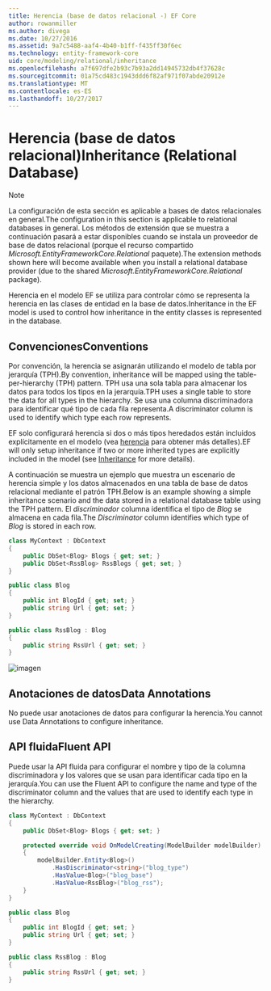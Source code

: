```yaml
---
title: Herencia (base de datos relacional -) EF Core
author: rowanmiller
ms.author: divega
ms.date: 10/27/2016
ms.assetid: 9a7c5488-aaf4-4b40-b1ff-f435ff30f6ec
ms.technology: entity-framework-core
uid: core/modeling/relational/inheritance
ms.openlocfilehash: a7f697dfe2b93c7b93a2dd14945732db4f37628c
ms.sourcegitcommit: 01a75cd483c1943ddd6f82af971f07abde20912e
ms.translationtype: MT
ms.contentlocale: es-ES
ms.lasthandoff: 10/27/2017
---
```

# <a name="inheritance-relational-database"></a><span data-ttu-id="0dd4c-102">Herencia (base de datos relacional)</span><span class="sxs-lookup"><span data-stu-id="0dd4c-102">Inheritance (Relational Database)</span></span>

> [!NOTE]  
> <span data-ttu-id="0dd4c-103">La configuración de esta sección es aplicable a bases de datos relacionales en general.</span><span class="sxs-lookup"><span data-stu-id="0dd4c-103">The configuration in this section is applicable to relational databases in general.</span></span> <span data-ttu-id="0dd4c-104">Los métodos de extensión que se muestra a continuación pasará a estar disponibles cuando se instala un proveedor de base de datos relacional (porque el recurso compartido *Microsoft.EntityFrameworkCore.Relational* paquete).</span><span class="sxs-lookup"><span data-stu-id="0dd4c-104">The extension methods shown here will become available when you install a relational database provider (due to the shared *Microsoft.EntityFrameworkCore.Relational* package).</span></span>

<span data-ttu-id="0dd4c-105">Herencia en el modelo EF se utiliza para controlar cómo se representa la herencia en las clases de entidad en la base de datos.</span><span class="sxs-lookup"><span data-stu-id="0dd4c-105">Inheritance in the EF model is used to control how inheritance in the entity classes is represented in the database.</span></span>

## <a name="conventions"></a><span data-ttu-id="0dd4c-106">Convenciones</span><span class="sxs-lookup"><span data-stu-id="0dd4c-106">Conventions</span></span>

<span data-ttu-id="0dd4c-107">Por convención, la herencia se asignarán utilizando el modelo de tabla por jerarquía (TPH).</span><span class="sxs-lookup"><span data-stu-id="0dd4c-107">By convention, inheritance will be mapped using the table-per-hierarchy (TPH) pattern.</span></span> <span data-ttu-id="0dd4c-108">TPH usa una sola tabla para almacenar los datos para todos los tipos en la jerarquía.</span><span class="sxs-lookup"><span data-stu-id="0dd4c-108">TPH uses a single table to store the data for all types in the hierarchy.</span></span> <span data-ttu-id="0dd4c-109">Se usa una columna discriminadora para identificar qué tipo de cada fila representa.</span><span class="sxs-lookup"><span data-stu-id="0dd4c-109">A discriminator column is used to identify which type each row represents.</span></span>

<span data-ttu-id="0dd4c-110">EF solo configurará herencia si dos o más tipos heredados están incluidos explícitamente en el modelo (vea [herencia](../inheritance.md) para obtener más detalles).</span><span class="sxs-lookup"><span data-stu-id="0dd4c-110">EF will only setup inheritance if two or more inherited types are explicitly included in the model (see [Inheritance](../inheritance.md) for more details).</span></span>

<span data-ttu-id="0dd4c-111">A continuación se muestra un ejemplo que muestra un escenario de herencia simple y los datos almacenados en una tabla de base de datos relacional mediante el patrón TPH.</span><span class="sxs-lookup"><span data-stu-id="0dd4c-111">Below is an example showing a simple inheritance scenario and the data stored in a relational database table using the TPH pattern.</span></span> <span data-ttu-id="0dd4c-112">El *discriminador* columna identifica el tipo de *Blog* se almacena en cada fila.</span><span class="sxs-lookup"><span data-stu-id="0dd4c-112">The *Discriminator* column identifies which type of *Blog* is stored in each row.</span></span>

<!-- [!code-csharp[Main](samples/core/relational/Modeling/Conventions/Samples/InheritanceDbSets.cs)] -->
``` csharp
class MyContext : DbContext
{
    public DbSet<Blog> Blogs { get; set; }
    public DbSet<RssBlog> RssBlogs { get; set; }
}

public class Blog
{
    public int BlogId { get; set; }
    public string Url { get; set; }
}

public class RssBlog : Blog
{
    public string RssUrl { get; set; }
}
```

![imagen](_static/inheritance-tph-data.png)

## <a name="data-annotations"></a><span data-ttu-id="0dd4c-114">Anotaciones de datos</span><span class="sxs-lookup"><span data-stu-id="0dd4c-114">Data Annotations</span></span>

<span data-ttu-id="0dd4c-115">No puede usar anotaciones de datos para configurar la herencia.</span><span class="sxs-lookup"><span data-stu-id="0dd4c-115">You cannot use Data Annotations to configure inheritance.</span></span>

## <a name="fluent-api"></a><span data-ttu-id="0dd4c-116">API fluida</span><span class="sxs-lookup"><span data-stu-id="0dd4c-116">Fluent API</span></span>

<span data-ttu-id="0dd4c-117">Puede usar la API fluida para configurar el nombre y tipo de la columna discriminadora y los valores que se usan para identificar cada tipo en la jerarquía.</span><span class="sxs-lookup"><span data-stu-id="0dd4c-117">You can use the Fluent API to configure the name and type of the discriminator column and the values that are used to identify each type in the hierarchy.</span></span>

<!-- [!code-csharp[Main](samples/core/relational/Modeling/FluentAPI/Samples/InheritanceTPHDiscriminator.cs?highlight=7,8,9,10)] -->
``` csharp
class MyContext : DbContext
{
    public DbSet<Blog> Blogs { get; set; }

    protected override void OnModelCreating(ModelBuilder modelBuilder)
    {
        modelBuilder.Entity<Blog>()
            .HasDiscriminator<string>("blog_type")
            .HasValue<Blog>("blog_base")
            .HasValue<RssBlog>("blog_rss");
    }
}

public class Blog
{
    public int BlogId { get; set; }
    public string Url { get; set; }
}

public class RssBlog : Blog
{
    public string RssUrl { get; set; }
}
```
